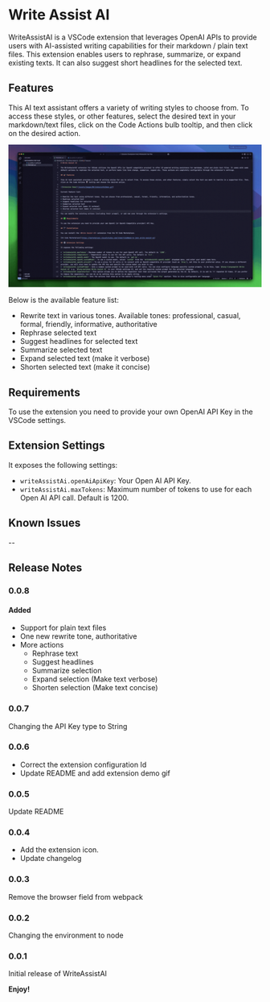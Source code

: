 # Write Assist AI

WriteAssistAI is a VSCode extension that leverages OpenAI APIs to provide users with AI-assisted writing capabilities for their markdown / plain text files. This extension enables users to rephrase, summarize, or expand existing texts. It can also suggest short headlines for the selected text.

## Features

This AI text assistant offers a variety of writing styles to choose from. To access these styles, or other features, select the desired text in your markdown/text files, click on the Code Actions bulb tooltip, and then click on the desired action.

![Extension Demo](/assets/images/WriteAssistAiDemo.gif)

Below is the available feature list:

* Rewrite text in various tones. Available tones: professional, casual, formal, friendly, informative, authoritative
* Rephrase selected text
* Suggest headlines for selected text
* Summarize selected text
* Expand selected text (make it verbose)
* Shorten selected text (make it concise)

## Requirements

To use the extension you need to provide your own OpenAI API Key in the VSCode settings.

## Extension Settings

It exposes the following settings:

* `writeAssistAi.openAiApiKey`: Your Open AI API Key.
* `writeAssistAi.maxTokens`: Maximum number of tokens to use for each Open AI API call. Default is 1200.

## Known Issues

--

## Release Notes

### 0.0.8

#### Added

* Support for plain text files
* One new rewrite tone, authoritative
* More actions
  * Rephrase text
  * Suggest headlines
  * Summarize selection
  * Expand selection (Make text verbose)
  * Shorten selection (Make text concise)

### 0.0.7

Changing the API Key type to String

### 0.0.6

* Correct the extension configuration Id
* Update README and add extension demo gif
  
### 0.0.5

Update README

### 0.0.4

* Add the extension icon.
* Update changelog

### 0.0.3

Remove the browser field from webpack

### 0.0.2

Changing the environment to node

### 0.0.1

Initial release of WriteAssistAI

**Enjoy!**
